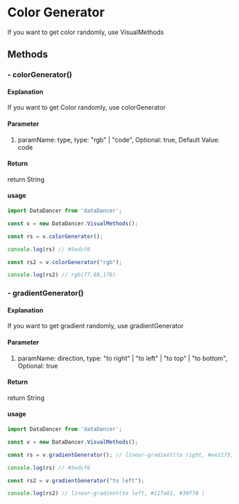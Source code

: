 # Color Generator

If you want to get color randomly, use VisualMethods

## Methods

### - colorGenerator()

#### Explanation

If you want to get Color randomly, use colorGenerator

#### Parameter

1. paramName: type, type: "rgb" | "code", Optional: true, Default Value: code

#### Return

return String

#### usage

```js
import DataDancer from 'dataDancer';

const v = new DataDancer.VisualMethods();

const rs = v.colorGenerator();

console.log(rs) // #5edcf6

const rs2 = v.colorGenerator("rgb");

console.log(rs2) // rgb(77,88,178)
```

### - gradientGenerator()

#### Explanation

If you want to get gradient randomly, use gradientGenerator

#### Parameter

1. paramName: direction, type: "to right" | "to left" | "to top" | "to bottom", Optional: true

#### Return

return String

#### usage

```js
import DataDancer from 'dataDancer';

const v = new DataDancer.VisualMethods();

const rs = v.gradientGenerator(); // linear-gradient(to right, #ee1173, #8ba60c )

console.log(rs) // #5edcf6

const rs2 = v.gradientGenerator("to left");

console.log(rs2) // linear-gradient(to left, #11fa81, #30f70 )
```